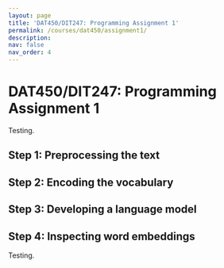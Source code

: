```yaml
---
layout: page
title: 'DAT450/DIT247: Programming Assignment 1'
permalink: /courses/dat450/assignment1/
description:
nav: false
nav_order: 4
---
```


# DAT450/DIT247: Programming Assignment 1

Testing.

## Step 1: Preprocessing the text

## Step 2: Encoding the vocabulary

## Step 3: Developing a language model

## Step 4: Inspecting word embeddings

Testing.